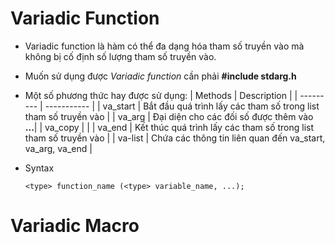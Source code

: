 # <a id = "variadic_function"></a>Variadic Function

- Variadic function là hàm có thể đa dạng hóa tham số truyền vào mà không bị cố định số lượng tham số truyền vào.
- Muốn sử dụng được _Variadic function_ cần phải **#include stdarg.h**
- Một số phương thức hay được sử dụng:
  | Methods | Description |
  | --------- | ----------- |
  | va_start | Bắt đầu quá trình lấy các tham số trong list tham số truyền vào |
  | va_arg | Đại diện cho các đối số được thêm vào **...**|
  | va_copy | |
  | va_end | Kết thúc quá trình lấy các tham số trong list tham số truyền vào |
  | va-list | Chứa các thông tin liên quan đến va_start, va_arg, va_end |

- Syntax

  `<type> function_name (<type> variable_name, ...);`

# <a id = "variadic_macro"></a> Variadic Macro
